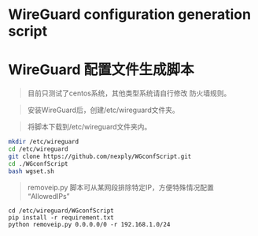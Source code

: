 # WireGuard configuration generation script
# WireGuard 配置文件生成脚本

> 目前只测试了centos系统，其他类型系统请自行修改 防火墙规则。

> 安装WireGuard后，创建/etc/wireguard文件夹。

> 将脚本下载到/etc/wireguard文件夹内。

```sh
mkdir /etc/wireguard
cd /etc/wireguard
git clone https://github.com/nexply/WGconfScript.git
cd ./WGconfScript
bash wgset.sh
```

> removeip.py 脚本可从某网段排除特定IP，方便特殊情况配置 “AllowedIPs”

```
cd /etc/wireguard/WGconfScript
pip install -r requirement.txt
python removeip.py 0.0.0.0/0 -r 192.168.1.0/24
```
